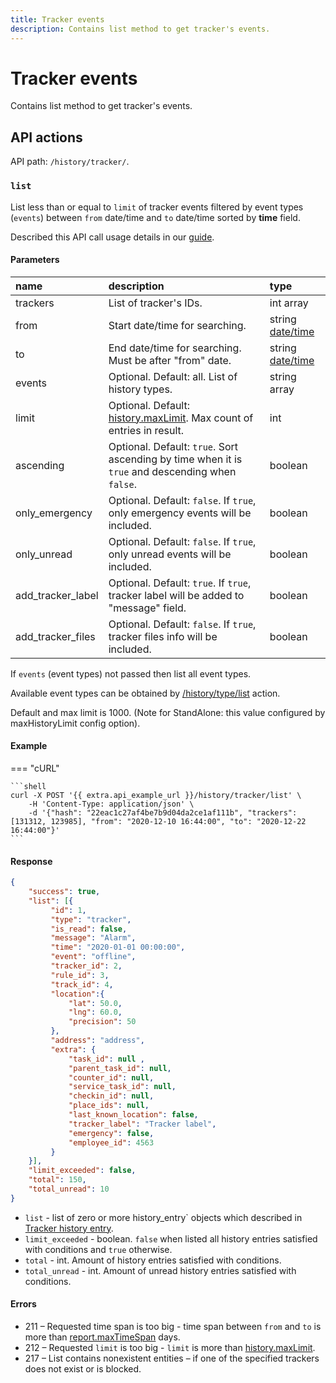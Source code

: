 ```yaml
---
title: Tracker events
description: Contains list method to get tracker's events.
---
```


# Tracker events

Contains list method to get tracker's events.


## API actions

API path: `/history/tracker/`.

### `list`

List less than or equal to `limit` of tracker events filtered by event types (`events`) between `from` date/time 
and `to` date/time sorted by **time** field. 

Described this API call usage details in our [guide](../../../guides/rules-notifications/work-with-notifications.md#events-for-specific-trackers-and-time-period).

#### Parameters

| name              | description                                                                                      | type                                                                    |
|:------------------|:-------------------------------------------------------------------------------------------------|:------------------------------------------------------------------------|
| trackers          | List of tracker's IDs.                                                                           | int array                                                               |
| from              | Start date/time for searching.                                                                   | string [date/time](../../../getting-started/introduction.md#data-types) |
| to                | End date/time for searching. Must be after "from" date.                                          | string [date/time](../../../getting-started/introduction.md#data-types) |
| events            | Optional. Default: all. List of history types.                                                   | string array                                                            |
| limit             | Optional. Default: [history.maxLimit](../dealer.md). Max count of entries in result.             | int                                                                     |
| ascending         | Optional. Default: `true`. Sort ascending by time when it is `true` and descending when `false`. | boolean                                                                 |
| only_emergency    | Optional. Default: `false`. If `true`, only emergency events will be included.                   | boolean                                                                 |
| only_unread       | Optional. Default: `false`. If `true`, only unread events will be included.                      | boolean                                                                 |
| add_tracker_label | Optional. Default: `true`. If `true`, tracker label will be added to "message" field.            | boolean                                                                 |
| add_tracker_files | Optional. Default: `false`. If `true`, tracker files info will be included.                      | boolean                                                                 |

If `events` (event types) not passed then list all event types.

Available event types can be obtained by [/history/type/list](history_type.md#list) action.

Default and max limit is 1000. (Note for StandAlone: this value configured by maxHistoryLimit config option).

#### Example

=== "cURL"

    ```shell
    curl -X POST '{{ extra.api_example_url }}/history/tracker/list' \
        -H 'Content-Type: application/json' \
        -d '{"hash": "22eac1c27af4be7b9d04da2ce1af111b", "trackers": [131312, 123985], "from": "2020-12-10 16:44:00", "to": "2020-12-22 16:44:00"}'
    ```

#### Response

```json
{
    "success": true,
    "list": [{
         "id": 1,
         "type": "tracker",
         "is_read": false,
         "message": "Alarm",
         "time": "2020-01-01 00:00:00",
         "event": "offline",
         "tracker_id": 2,
         "rule_id": 3,
         "track_id": 4,
         "location":{ 
             "lat": 50.0,
             "lng": 60.0,
             "precision": 50
         },
         "address": "address",
         "extra": {
             "task_id": null ,
             "parent_task_id": null,
             "counter_id": null,
             "service_task_id": null,
             "checkin_id": null,
             "place_ids": null,
             "last_known_location": false,
             "tracker_label": "Tracker label",
             "emergency": false,
             "employee_id": 4563
         }
    }],
    "limit_exceeded": false,
    "total": 150,
    "total_unread": 10
}
```

* `list` - list of zero or more history_entry` objects which described in [Tracker history entry](index.md#tracker-history-entry). 
* `limit_exceeded` - boolean. `false` when listed all history entries satisfied with conditions and `true` otherwise.
* `total` - int. Amount of history entries satisfied with conditions.
* `total_unread` - int. Amount of unread history entries satisfied with conditions.

#### Errors

* 211 – Requested time span is too big - time span between `from` and `to` is more than [report.maxTimeSpan](../dealer.md) days.
* 212 – Requested `limit` is too big - `limit` is more than [history.maxLimit](../dealer.md).
* 217 – List contains nonexistent entities – if one of the specified trackers does not exist or is blocked.
